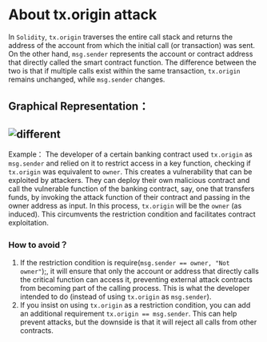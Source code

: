 # About tx.origin attack

In `Solidity`, `tx.origin` traverses the entire call stack and returns the address of the account from which the initial call (or transaction) was sent. On the other hand, `msg.sender` represents the account or contract address that directly called the smart contract function. The difference between the two is that if multiple calls exist within the same transaction, `tx.origin` remains unchanged, while `msg.sender` changes.




Graphical Representation：
---
![different](https://img.learnblockchain.cn/attachments/2022/02/XyJFUGH5620dcb1e08bda.jpg 'different')
---
Example：
The developer of a certain banking contract used `tx.origin` as `msg.sender` and relied on it to restrict access in a key function, checking if `tx.origin` was equivalent to `owner`. This creates a vulnerability that can be exploited by attackers. They can deploy their own malicious contract and call the vulnerable function of the banking contract, say, one that transfers funds, by invoking the attack function of their contract and passing in the owner address as input. In this process, `tx.origin` will be the `owner` (as induced). This circumvents the restriction condition and facilitates contract exploitation.

### How to avoid？
1. If the restriction condition is require(`msg.sender == owner, "Not owner"`);, it will ensure that only the account or address that directly calls the critical function can access it, preventing external attack contracts from becoming part of the calling process. This is what the developer intended to do (instead of using `tx.origin` as `msg.sender`).
2. If you insist on using `tx.origin` as a restriction condition, you can add an additional requirement `tx.origin == msg.sender`. This can help prevent attacks, but the downside is that it will reject all calls from other contracts.


